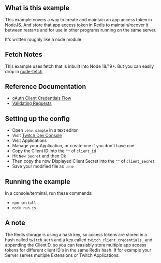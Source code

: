 ## What is this example

This example covers a way to create and maintain an app access token in NodeJS. And store that app access token in Redis to maintain/recover it between restarts and for use in other programs running on the same server.

It's written roughly like a node module

## Fetch Notes

This example uses fetch that is inbuilt into Node 18/19+.
But you can easily drop in [node-fetch](https://github.com/node-fetch/node-fetch)

## Reference Documentation

- [oAuth Client Credentials Flow](https://dev.twitch.tv/docs/authentication/getting-tokens-oauth#oauth-client-credentials-flow)
- [Validating Requests](https://dev.twitch.tv/docs/authentication#validating-requests)

## Setting up the config

- Open `.env.sample` in a text editor
- Visit [Twitch Dev Console](https://dev.twitch.tv/console/)
- Visit Applications
- Manage your Application, or create one if you don't have one
- Copy the Client ID into the `""` of `client_id`
- Hit `New Secret` and then Ok
- Then copy the now Displayed Client Secret into the `""` of `client_secret`
- Save your modified file as `.env`

## Running the example

In a console/terminal, run these commands:

- `npm install`
- `node run.js`

## A note

The Redis storage is using a hash key, so access tokens are stored in a hash called `twitch_auth` and a key called `twitch_client_credentials_` and appending the ClientID, so you can feasiably store multiple app access tokens for different client ID's in the same Redis hash. If for example your Server serves multiple Extensions or Twitch Applications.
